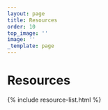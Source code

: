 ```yaml
---
layout: page
title: Resources
order: 10
top_image: ''
image: ''
_template: page
---
```



# Resources

{% include resource-list.html %}
